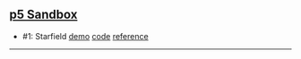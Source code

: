 ## [p5 Sandbox][p5-sandbox]

- \#1: Starfield [demo][cc1-demo] [code][cc1-code] [reference][cc1-ref]

---

[p5-sandbox]: https://mayognaise.github.io/p5-sandbox
[cc1-demo]: https://mayognaise.github.io/p5-sandbox/coding-train/cc1-starfield
[cc1-code]: https://github.com/mayognaise/p5-sandbox/tree/master/docs/coding-train/cc1-starfield
[cc1-ref]: http://thecodingtrain.com/CodingChallenges/001-starfield.html

